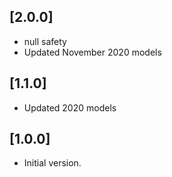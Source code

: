 ## [2.0.0]

- null safety
- Updated November 2020 models

## [1.1.0]

- Updated 2020 models

## [1.0.0]

- Initial version.
